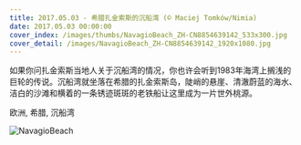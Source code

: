```yaml
---
title: 2017.05.03 - 希腊扎金索斯的沉船湾 (© Maciej Tomków/Nimia)
date: 2017.05.03 00:00:00
cover_index: /images/thumbs/NavagioBeach_ZH-CN8854639142_533x300.jpg
cover_detail: /images/NavagioBeach_ZH-CN8854639142_1920x1080.jpg
---
```


如果你问扎金索斯当地人关于沉船湾的情况，你也许会听到1983年海湾上搁浅的巨轮的传说。沉船湾就坐落在希腊的扎金索斯岛，陡峭的悬崖、清澈蔚蓝的海水、洁白的沙滩和横着的一条锈迹斑斑的老铁船让这里成为一片世外桃源。

欧洲, 希腊, 沉船湾

![NavagioBeach](/images/NavagioBeach_ZH-CN8854639142_1920x1080.jpg)
